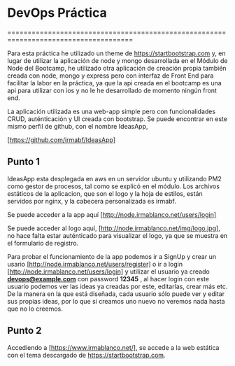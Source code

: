 # DevOps Práctica
=====================================================================================

Para esta práctica he utilizado un theme de https://startbootstrap.com y, en lugar de utilizar la aplicación de node y mongo desarrollada en el Módulo de Node del Bootcamp, he utilizado otra aplicación de creación propia también creada con node,
mongo y express pero con interfaz de Front End para facilitar la labor en la práctica, ya que la api creada en el bootcamp es una api para utilizar con ios y no le he desarrollado de momento ningún front end. 

La aplicación utilizada es una web-app simple pero con funcionalidades CRUD, auténticación y UI creada con bootstrap. Se puede encontrar en este mismo perfil de github, con el nombre IdeasApp, 

[https://github.com/irmabf/IdeasApp]

## Punto 1

IdeasApp esta desplegada en aws en un servidor ubuntu y utilizando PM2 como gestor de procesos, tal como se explicó en el módulo. Los archivos estáticos de la aplicacion, que son el logo y la hoja de estilos, están servidos por nginx, y la cabecera personalizada es irmabf.

Se puede acceder a la app aquí [http://node.irmablanco.net/users/login]

Se puede acceder al logo aquí, [http://node.irmablanco.net/img/logo.jpg], no hace falta estar auténticado para visualizar el logo, ya que se muestra en el formulario de registro.

Para probar el  funcionamiento de la app podemos ir a SignUp y crear un usario [http://node.irmablanco.net/users/register] o ir a login [http://node.irmablanco.net/users/login] y utilizar el usuario ya creado **devops@example.com** con password **12345** , al hacer login con este usuario podemos ver las ideas ya creadas por este, editarlas, crear más etc. De la manera en la que está diseñada, cada usuario sólo
puede ver y editar sus propias ideas, por lo que si creamos uno nuevo no veremos nada hasta que no lo creemos.

## Punto 2

Accediendo a [https://www.irmablanco.net/], se accede a la web estática con el tema descargado de https://startbootstrap.com. 
